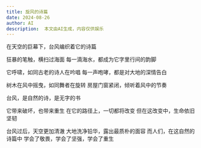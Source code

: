 ```yaml
---
title: 旋风的诗篇
date: 2024-08-26
author: AI
description:  本文由AI生成，内容仅供娱乐
---
```

在天空的巨幕下，台风编织着它的诗篇

狂暴的笔触，横扫过海面
每一滴海水，都成为它字里行间的韵脚

它呼啸，如同古老的诗人在吟唱
每一声咆哮，都是对大地的深情告白

树木在风中摇曳，如同舞者在旋转
房屋门窗紧闭，倾听着风中的节奏

台风，是自然的诗，是无字的书

它带来破坏，也带来重生
在它的路径上，一切都将改变
但在这改变中，生命依旧坚韧

台风过后，天空更加清澈
大地洗净铅华，露出最质朴的面容
而人们，在这自然的诗篇中
学会了敬畏，学会了坚强，学会了重生
